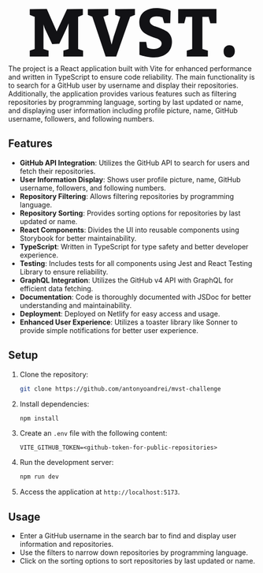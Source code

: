 <div align="center">
<svg width="500" height="100" viewBox="0 0 100 24" fill="none" xmlns="http://www.w3.org/2000/svg"><path fill-rule="evenodd" clip-rule="evenodd" d="M57.2538 19.2L56.7712 16.4384H53.4896V22.7507L54.4548 23.0466C55.1197 23.2658 56.0527 23.4795 57.2538 23.6877C58.4549 23.8959 59.5916 24 60.664 24C63.2164 24 65.3022 23.326 66.9215 21.9781C68.5409 20.6301 69.3506 18.7617 69.3506 16.3726C69.3506 15.1671 69.0825 14.1151 68.5462 13.2164C68.01 12.3178 67.3398 11.6384 66.5355 11.1781C65.7312 10.7178 64.8625 10.2904 63.9295 9.89589C62.9965 9.50137 62.1279 9.17808 61.3236 8.92603C60.5193 8.67397 59.849 8.32877 59.3128 7.89041C58.7766 7.45205 58.5085 6.93699 58.5085 6.34521C58.5085 5.66575 58.8034 5.10685 59.3932 4.66849C59.9831 4.23013 60.8249 4.01096 61.9188 4.01096C62.841 4.01096 63.7847 4.17534 64.7499 4.50411L65.5542 7.29863H68.5141L68.6749 1.31507L67.7098 0.986301C67.0663 0.767122 66.1548 0.547945 64.9751 0.328767C63.7955 0.109588 62.6695 0 61.597 0C59.1734 0 57.2055 0.608213 55.6934 1.82466C54.1813 3.0411 53.4253 4.75615 53.4253 6.96986C53.4253 8.2411 53.6934 9.34246 54.2296 10.274C54.7658 11.2055 55.436 11.9068 56.2404 12.3781C57.0447 12.8493 57.9187 13.2877 58.8624 13.6932C59.8061 14.0986 60.6801 14.4219 61.4844 14.663C62.2887 14.9041 62.959 15.2438 63.4952 15.6822C64.0314 16.1206 64.2995 16.6356 64.2995 17.2274C64.2995 18.0603 63.9242 18.7123 63.1735 19.1836C62.4228 19.6548 61.5005 19.8904 60.4067 19.8904C59.1627 19.8904 58.1117 19.6603 57.2538 19.2ZM9.1691 20.7124V23.5726H0V20.7124L2.41292 19.8904V4.274L0 3.2877V0.558932L8.30044 0.394549L13.1263 11.3425L18.1773 0.558932L25.8987 0.394549V3.2877L23.5823 4.274V19.8904L25.9952 20.7124V23.5726H16.4079V20.7124L18.9173 19.8904V7.43016C18.5312 8.46031 18.0862 9.52879 17.5821 10.6356C17.0781 11.7425 16.5097 12.948 15.877 14.2521C15.2443 15.5562 14.7563 16.5808 14.4132 17.3261L10.9386 17.4904L7.23876 9.69866L6.69183 7.98907V19.8904L9.1691 20.7124ZM37.0089 23.5726L30.5101 4.20825L28.3224 3.2877V0.558932L38.2958 0.394549V3.2877L35.915 4.24112L38.8749 13.7425L39.9044 17.7863L40.9339 13.9069L44.1189 4.274L41.6739 3.2877V0.558932L51.2934 0.394549V3.2877L48.9448 4.274L42.1564 23.5726H37.0089ZM76.5678 23.5726V20.7124L79.2059 19.8904V4.274H76.1496L75.3453 7.39729H72.3854V0.493179L91.0453 0.394549V7.39729H88.0533L87.249 4.274H84.1926V19.8904L86.8629 20.7124V23.5726H76.5678ZM95.3512 18.8548C94.8043 19.3918 94.5308 20.1096 94.5308 21.0082C94.5308 21.9726 94.7614 22.7123 95.2225 23.2274C95.6837 23.7425 96.3539 24 97.2333 24C98.0054 24 98.6596 23.7315 99.1958 23.1945C99.732 22.6575 100 21.9288 100 21.0082C100 20.0658 99.7695 19.337 99.3084 18.8219C98.8473 18.3069 98.177 18.0493 97.2976 18.0493C96.5469 18.0493 95.8981 18.3178 95.3512 18.8548Z" fill="#121215"></path></svg>
</div>

The project is a React application built with Vite for enhanced performance and written in TypeScript to ensure code reliability. The main functionality is to search for a GitHub user by username and display their repositories. Additionally, the application provides various features such as filtering repositories by programming language, sorting by last updated or name, and displaying user information including profile picture, name, GitHub username, followers, and following numbers.

## Features

- **GitHub API Integration**: Utilizes the GitHub API to search for users and fetch their repositories.
- **User Information Display**: Shows user profile picture, name, GitHub username, followers, and following numbers.
- **Repository Filtering**: Allows filtering repositories by programming language.
- **Repository Sorting**: Provides sorting options for repositories by last updated or name.
- **React Components**: Divides the UI into reusable components using Storybook for better maintainability.
- **TypeScript**: Written in TypeScript for type safety and better developer experience.
- **Testing**: Includes tests for all components using Jest and React Testing Library to ensure reliability.
- **GraphQL Integration**: Utilizes the GitHub v4 API with GraphQL for efficient data fetching.
- **Documentation**: Code is thoroughly documented with JSDoc for better understanding and maintainability.
- **Deployment**: Deployed on Netlify for easy access and usage.
- **Enhanced User Experience**: Utilizes a toaster library like Sonner to provide simple notifications for better user experience.

## Setup

1. Clone the repository:

    ```bash
    git clone https://github.com/antonyoandrei/mvst-challenge
    ```

2. Install dependencies:

    ```bash
    npm install
    ```

3. Create an `.env` file with the following content:

    ```plaintext
    VITE_GITHUB_TOKEN=<github-token-for-public-repositories>
    ```

4. Run the development server:

    ```bash
    npm run dev
    ```

5. Access the application at `http://localhost:5173`.

## Usage

- Enter a GitHub username in the search bar to find and display user information and repositories.
- Use the filters to narrow down repositories by programming language.
- Click on the sorting options to sort repositories by last updated or name.
